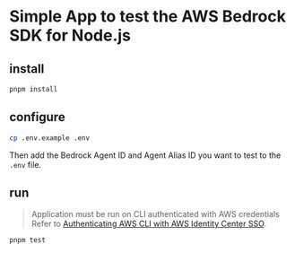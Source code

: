 # Simple App to test the AWS Bedrock SDK for Node.js

## install
```bash
pnpm install
```

## configure
```bash
cp .env.example .env
```
Then add the Bedrock Agent ID and Agent Alias ID you want to test to the `.env` file.

## run
> Application must be run on CLI authenticated with AWS credentials
> Refer to [Authenticating AWS CLI with AWS Identity Center SSO](https://docs.aws.amazon.com/cli/latest/userguide/cli-configure-sso.html).
```bash
pnpm test
```